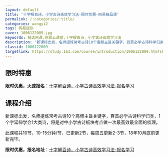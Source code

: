 ```yaml
---
layout: default
title: '十字解百诗，小学古诗高效学习法-限时优惠-网易精品课'
permalink: /:categories/:title/
categories: wangyi2
tags: 网易提供
cover: 1006122009.jpg
keywords: 精选网课,网易云课堂,十字解百诗，小学古诗高效学习法
description: '新课标出发，名师提炼常考古诗10个高频主旨关键字，百首必学古诗科学归类，1个字延伸学会1大类诗，将是对中小学古诗板块考点'
classid: 1006122009
targetlink: https://study.163.com/course/introduction/1006122009.htm?share=1&shareId=1025206652&utm_campaign=share&utm_medium=iphoneShare&utm_source=&utm_u=1025206652
---
```


## 限时特惠

**限时优惠，火速报名**：[十字解百诗，小学古诗高效学习法-报名学习](https://study.163.com/course/introduction/1006122009.htm?share=1&shareId=1025206652&utm_campaign=share&utm_medium=iphoneShare&utm_source=&utm_u=1025206652)

## 课程介绍

新课标出发，名师提炼常考古诗10个高频主旨关键字，百首必学古诗科学归类，1个字延伸学会1大类诗，将是对中小学古诗板块考点做一次最高效最全面的梳理。

此课程共10节，10-15分钟/节，已更新2节，每周五更新2-3节，18年10月底前更新完毕。

**限时优惠，报名地址**：[十字解百诗，小学古诗高效学习法-报名学习](https://study.163.com/course/introduction/1006122009.htm?share=1&shareId=1025206652&utm_campaign=share&utm_medium=iphoneShare&utm_source=&utm_u=1025206652)

